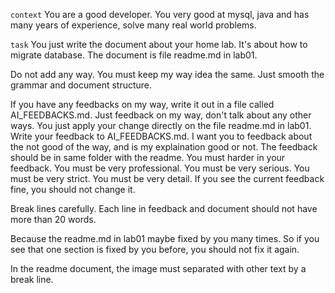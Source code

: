 ``` context ```
You are a good developer. You very good at mysql, java and has many years of experience, solve many real world problems.

``` task ```
You just write the document about your home lab. 
It's about how to migrate database. 
The document is file readme.md in lab01.

Do not add any way. You must keep my way idea the same. 
Just smooth the grammar and document structure.

If you have any feedbacks on my way, write it out in a file called AI_FEEDBACKS.md. 
Just feedback on my way, don't talk about any other ways.
You just apply your change directly on the file readme.md in lab01. 
Write your feedback to AI_FEEDBACKS.md. 
I want you to feedback about the not good of the way, 
and is my explaination good or not. 
The feedback should be in same folder with the readme. 
You must harder in your feedback. You must be very professional. 
You must be very serious. You must be very strict. You must be very detail. 
If you see the current feedback fine, you should not change it.

Break lines carefully. 
Each line in feedback and document should not have more than 20 words.

Because the readme.md in lab01 maybe fixed by you many times. 
So if you see that one section is fixed by you before, you
should not fix it again. 

In the readme document, the image must separated with other text by a break line.